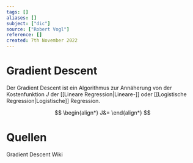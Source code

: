 ```yaml
---
tags: []
aliases: []
subject: ["dic"]
source: ["Robert Vogl"]
reference: []
created: 7th November 2022
---
```




# Gradient Descent
Der Gradient Descent ist ein Algorithmus zur Annäherung von der Kostenfunktion $J$ der [[Lineare Regression|Lineare-]] oder [[Logistische Regression|Logistische]] Regression.

$$
\begin{align*}
J&=
\end{align*}
$$

# Quellen
Gradient Descent Wiki



